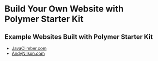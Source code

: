 # Build Your Own Website with Polymer Starter Kit


## Example Websites Built with Polymer Starter Kit
* [JavaClimber.com](http://www.javaclimber.com)
* [AndyNilson.com](http://www.andynilson.com)

